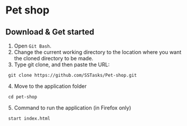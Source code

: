 # Pet shop 

## Download & Get started
1. Open `Git Bash`.
2. Change the current working directory to the location where you want the cloned directory to be made.
3. Type git clone, and then paste the URL:
```
 git clone https://github.com/SSTasks/Pet-shop.git
```
4. Move to the application folder
```
 cd pet-shop
```
5. Сommand to run the application (in Firefox only)
```
 start index.html
```


